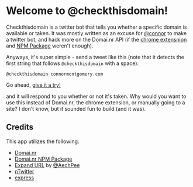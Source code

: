 # Welcome to @checkthisdomain!

Checkthisdomain is a twitter bot that tells you whether a specific domain is available or taken. It was mostly written as an excuse for [@connor](http://twitter.com/connor) to make a twitter bot, and hack more on the Domai.nr API (if the [chrome extensnion](https://chrome.google.com/webstore/detail/ckimnhkhhfcedianojdljjgpgachccpf) and [NPM Package](http://search.npmjs.org/#/Domai.nr) weren't enough).

Anyways, it's super simple - send a tweet like this (note that it detects the first string that follows `@checkthisdomain` with a space):

	@checkthisdomain connormontgomery.com

Go ahead, <a href="https://twitter.com/intent/tweet?text=%40checkthisdomain%20connormontgomery.com">give it a try!</a>

and it will respond to you whether or not it's taken. Why would you want to use this instead of Domai.nr, the chrome extension, or manually going to a site? I don't know, but it sounded fun to build (and it was).

## Credits

This app utilizes the following:

- [Domai.nr](http://domai.nr/)
- [Domai.nr NPM Package](http://search.npmjs.org/#/Domai.nr)
- [Expand URL](http://expandurl.appspot.com/) by [@AechPee](http://twitter.com/AechPee)
- [nTwitter](https://github.com/AvianFlu/ntwitter/issues/40)
- [express](https://github.com/mikeal/request)